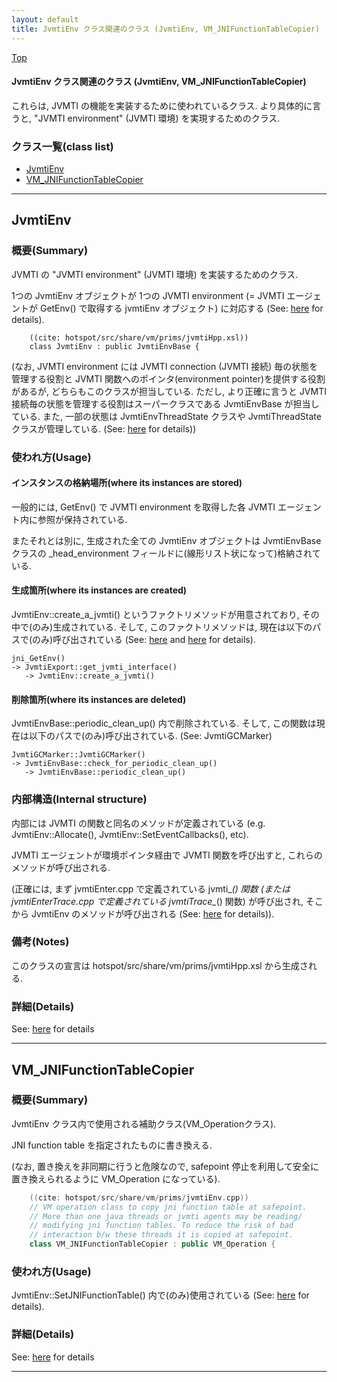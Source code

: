 ```yaml
---
layout: default
title: JvmtiEnv クラス関連のクラス (JvmtiEnv, VM_JNIFunctionTableCopier)
---
```

[Top](../index.html)

#### JvmtiEnv クラス関連のクラス (JvmtiEnv, VM_JNIFunctionTableCopier)

これらは, JVMTI の機能を実装するために使われているクラス.
より具体的に言うと, "JVMTI environment" (JVMTI 環境) を実現するためのクラス.


### クラス一覧(class list)

  * [JvmtiEnv](#noFrbXDpxW)
  * [VM_JNIFunctionTableCopier](#noFQE5LFyR)


---
## <a name="noFrbXDpxW" id="noFrbXDpxW">JvmtiEnv</a>

### 概要(Summary)
JVMTI の "JVMTI environment" (JVMTI 環境) を実装するためのクラス.

1つの JvmtiEnv オブジェクトが 1つの JVMTI environment (= JVMTI エージェントが GetEnv() で取得する jvmtiEnv オブジェクト) に対応する (See: [here](no3718uqQ.html) for details).


```
    ((cite: hotspot/src/share/vm/prims/jvmtiHpp.xsl))
    class JvmtiEnv : public JvmtiEnvBase {
```

(なお, JVMTI environment には JVMTI connection (JVMTI 接続) 毎の状態を管理する役割と
JVMTI 関数へのポインタ(environment pointer)を提供する役割があるが, どちらもこのクラスが担当している.
ただし, より正確に言うと JVMTI 接続毎の状態を管理する役割はスーパークラスである JvmtiEnvBase が担当している.
また, 一部の状態は JvmtiEnvThreadState クラスや JvmtiThreadState クラスが管理している. (See: [here](no3718uqQ.html) for details))

### 使われ方(Usage)
#### インスタンスの格納場所(where its instances are stored)
一般的には, GetEnv() で JVMTI environment を取得した各 JVMTI エージェント内に参照が保持されている.

またそれとは別に, 生成された全ての JvmtiEnv オブジェクトは
JvmtiEnvBase クラスの _head_environment フィールドに(線形リスト状になって)格納されている.

#### 生成箇所(where its instances are created)
JvmtiEnv::create_a_jvmti() というファクトリメソッドが用意されており, その中で(のみ)生成されている.
そして, このファクトリメソッドは, 現在は以下のパスで(のみ)呼び出されている (See: [here](no2935bUk.html) and [here](no30592Ee.html) for details).

```
jni_GetEnv()
-> JvmtiExport::get_jvmti_interface()
   -> JvmtiEnv::create_a_jvmti()
```

#### 削除箇所(where its instances are deleted)
JvmtiEnvBase::periodic_clean_up() 内で削除されている.
そして, この関数は現在は以下のパスで(のみ)呼び出されている. (See: JvmtiGCMarker)

```
JvmtiGCMarker::JvmtiGCMarker()
-> JvmtiEnvBase::check_for_periodic_clean_up()
   -> JvmtiEnvBase::periodic_clean_up()
```

### 内部構造(Internal structure)
内部には JVMTI の関数と同名のメソッドが定義されている (e.g. JvmtiEnv::Allocate(), JvmtiEnv::SetEventCallbacks(), etc).

JVMTI エージェントが環境ポインタ経由で JVMTI 関数を呼び出すと, これらのメソッドが呼び出される.

(正確には, まず jvmtiEnter.cpp で定義されている jvmti_*() 関数 
 (または jvmtiEnterTrace.cpp で定義されている jvmtiTrace_*() 関数) が呼び出され, 
 そこから JvmtiEnv のメソッドが呼び出される (See: [here](no3718uqQ.html) for details)).

### 備考(Notes)
このクラスの宣言は hotspot/src/share/vm/prims/jvmtiHpp.xsl から生成される.




### 詳細(Details)
See: [here](../doxygen/classJvmtiEnv.html) for details

---
## <a name="noFQE5LFyR" id="noFQE5LFyR">VM_JNIFunctionTableCopier</a>

### 概要(Summary)
JvmtiEnv クラス内で使用される補助クラス(VM_Operationクラス).

JNI function table を指定されたものに書き換える.

(なお, 置き換えを非同期に行うと危険なので, safepoint 停止を利用して安全に置き換えられるように VM_Operation になっている).


```cpp
    ((cite: hotspot/src/share/vm/prims/jvmtiEnv.cpp))
    // VM operation class to copy jni function table at safepoint.
    // More than one java threads or jvmti agents may be reading/
    // modifying jni function tables. To reduce the risk of bad
    // interaction b/w these threads it is copied at safepoint.
    class VM_JNIFunctionTableCopier : public VM_Operation {
```

### 使われ方(Usage)
JvmtiEnv::SetJNIFunctionTable() 内で(のみ)使用されている (See: [here](no2935l7p.html) for details).




### 詳細(Details)
See: [here](../doxygen/classVM__JNIFunctionTableCopier.html) for details

---

